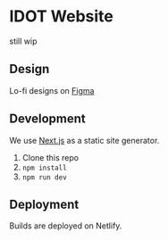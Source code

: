# IDOT Website
still wip

## Design
Lo-fi designs on [Figma](https://www.figma.com/file/CqugueTimRy63UOAWi9mMA/Website?node-id=9%3A34)

## Development
We use [Next.js](https://nextjs.org/) as a static site generator.
1. Clone this repo
2. `npm install`
3. `npm run dev`

## Deployment
Builds are deployed on Netlify.
